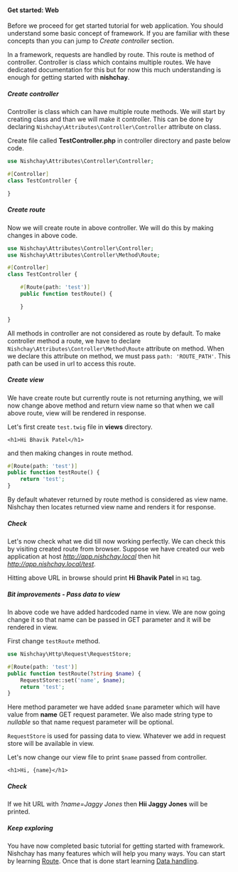 #### Get started: Web

Before we proceed for get started tutorial for web application. You should understand some basic concept of framework. If you are familiar with these concepts than you can jump to _Create controller_ section.

In a framework, requests are handled by route. This route is method of controller. Controller is class which contains multiple routes. We have dedicated documentation for this but for now this much understanding is enough for getting started with **nishchay**.

##### Create controller

Controller is class which can have multiple route methods. We will start by creating class and than we will make it controller. This can be done by declaring `Nishchay\Attributes\Controller\Controller` attribute on class.

Create file called **TestController.php** in controller directory and paste below code.

```php
use Nishchay\Attributes\Controller\Controller;

#[Controller]
class TestController {

}
```

##### Create route

Now we will create route in above controller. We will do this by making changes in above code.

```php
use Nishchay\Attributes\Controller\Controller;
use Nishchay\Attributes\Controller\Method\Route;

#[Controller]
class TestController {

    #[Route(path: 'test')]
    public function testRoute() {

    }

}
```

All methods in controller are not considered as route by default. To make controller method a route, we have to declare `Nishchay\Attributes\Controller\Method\Route` attribute on method. When we declare this attribute on method, we must pass `path: 'ROUTE_PATH'`. This path can be used in url to access this route.

##### Create view

We have create route but currently route is not returning anything, we will now change above method and return view name so that when we call above route, view will be rendered in response.

Let's first create `test.twig` file in **views** directory.

```twig
<h1>Hi Bhavik Patel</h1>
```

and then making changes in route method.

```php
#[Route(path: 'test')]
public function testRoute() {
    return 'test';
}
```

By default whatever returned by route method is considered as view name. Nishchay then locates returned view name and renders it for response.

##### Check

Let's now check what we did till now working perfectly. We can check this by visiting created route from browser. Suppose we have created our web application at host _http://app.nishchay.local_ then hit _http://app.nishchay.local/test_.

Hitting above URL in browse should print **Hi Bhavik Patel** in `H1` tag.

##### Bit improvements - Pass data to view

In above code we have added hardcoded name in view. We are now going change it so that name can be passed in GET parameter and it will be rendered in view.

First change `testRoute` method.

```php
use Nishchay\Http\Request\RequestStore;

#[Route(path: 'test')]
public function testRoute(?string $name) {
    RequestStore::set('name', $name);
    return 'test';
}
```

Here method parameter we have added `$name` parameter which will have value from **name** GET request parameter. We also made string type to _nullable_ so that name request parameter will be optional.

`RequestStore` is used for passing data to view. Whatever we add in request store will be available in view.

Let's now change our view file to print `$name` passed from controller.

```twig
<h1>Hi, {name}</h1>
```

##### Check

If we hit URL with _?name=Jaggy Jones_ then **Hii Jaggy Jones** will be printed.

##### Keep exploring

You have now completed basic tutorial for getting started with framework. Nishchay has many features which will help you many ways. You can start by learning [Route](/learningCenter/request/requestHandling). Once that is done start learning [Data handling](/learningCenter/data/entity).
